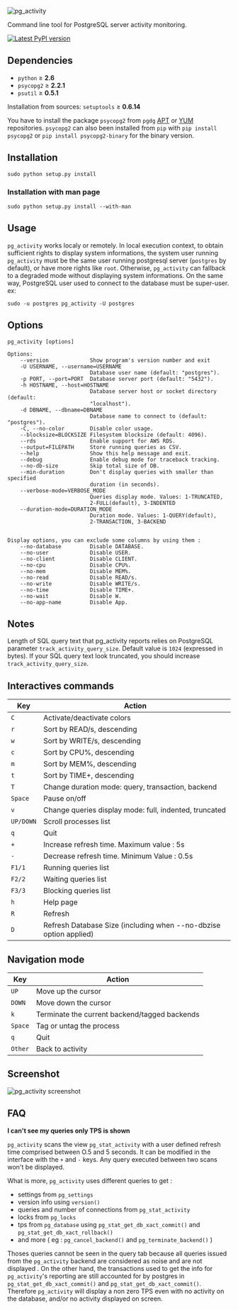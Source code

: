 ![pg_activity](https://github.com/dalibo/pg_activity/raw/master/docs/imgs/logo-horizontal.png)

Command line tool for PostgreSQL server activity monitoring.

[![Latest PyPI version](https://img.shields.io/pypi/v/pg_activity.svg)](https://pypi.python.org/pypi/pg_activity)

Dependencies
------------

  - `python` &ge; **2.6**
  - `psycopg2` &ge; **2.2.1**
  - `psutil` &ge;  **0.5.1**

Installation from sources:
`setuptools` &ge; **0.6.14**

You have to install the package `psycopg2` from `pgdg` [APT](https://wiki.postgresql.org/wiki/Apt) or [YUM](https://yum.postgresql.org/) repositories. `psycopg2` can also been installed from `pip` with `pip install psycopg2` or `pip install psycopg2-binary` for the binary version.

Installation
------------

    sudo python setup.py install

### Installation with man page

    sudo python setup.py install --with-man


Usage
-----

`pg_activity` works localy or remotely. In local execution context, to obtain sufficient rights to display system informations, the system user running `pg_activity` must be the same user running postgresql server (`postgres` by default), or have more rights like `root`. Otherwise, `pg_activity` can fallback to a degraded mode without displaying system informations. On the same way, PostgreSQL user used to connect to the database must be super-user.
ex:

    sudo -u postgres pg_activity -U postgres

Options
-------

    pg_activity [options]

    Options:
        --version             Show program's version number and exit
        -U USERNAME, --username=USERNAME
                              Database user name (default: "postgres").
        -p PORT, --port=PORT  Database server port (default: "5432").
        -h HOSTNAME, --host=HOSTNAME
                              Database server host or socket directory (default:
                              "localhost").
        -d DBNAME, --dbname=DBNAME
                              Database name to connect to (default: "postgres").
        -C, --no-color        Disable color usage.
        --blocksize=BLOCKSIZE Filesystem blocksize (default: 4096).
        --rds                 Enable support for AWS RDS.
        --output=FILEPATH     Store running queries as CSV.
        --help                Show this help message and exit.
        --debug               Enable debug mode for traceback tracking.
        --no-db-size          Skip total size of DB.
        --min-duration        Don't display queries with smaller than specified
                              duration (in seconds).
        --verbose-mode=VERBOSE_MODE
                              Queries display mode. Values: 1-TRUNCATED,
                              2-FULL(default), 3-INDENTED
        --duration-mode=DURATION_MODE
                              Duration mode. Values: 1-QUERY(default),
                              2-TRANSACTION, 3-BACKEND


    Display options, you can exclude some columns by using them :
        --no-database         Disable DATABASE.
        --no-user             Disable USER.
        --no-client           Disable CLIENT.
        --no-cpu              Disable CPU%.
        --no-mem              Disable MEM%.
        --no-read             Disable READ/s.
        --no-write            Disable WRITE/s.
        --no-time             Disable TIME+.
        --no-wait             Disable W.
        --no-app-name         Disable App.


Notes
-----

Length of SQL query text that pg_activity reports relies on PostgreSQL parameter `track_activity_query_size`. Default value is `1024` (expressed in bytes). If your SQL query text look truncated, you should increase `track_activity_query_size`.


Interactives commands
---------------------

| Key       | Action                                                           |
|-----------|------------------------------------------------------------------|
| `C`       | Activate/deactivate colors                                       |
| `r`       | Sort by READ/s, descending                                       |
| `w`       | Sort by WRITE/s, descending                                      |
| `c`       | Sort by CPU%, descending                                         |
| `m`       | Sort by MEM%, descending                                         |
| `t`       | Sort by TIME+, descending                                        |
| `T`       | Change duration mode: query, transaction, backend                |
| `Space`   | Pause on/off                                                     |
| `v`       | Change queries display mode: full, indented, truncated           |
| `UP/DOWN` | Scroll processes list                                            |
| `q`       | Quit                                                             |
| `+`       | Increase refresh time. Maximum value : 5s                        |
| `-`       | Decrease refresh time. Minimum Value : 0.5s                      |
| `F1/1`    | Running queries list                                             |
| `F2/2`    | Waiting queries list                                             |
| `F3/3`    | Blocking queries list                                            |
| `h`       | Help page                                                        |
| `R`       | Refresh                                                          |
| `D`       | Refresh Database Size (including when --no-dbzise option applied)|

Navigation mode
---------------

| Key     | Action                                        |
|---------|-----------------------------------------------|
| `UP`    | Move up the cursor                            |
| `DOWN`  | Move down the cursor                          |
| `k`     | Terminate the current backend/tagged backends |
| `Space` | Tag or untag the process                      |
| `q`     | Quit                                          |
| `Other` | Back to activity                              |
			
Screenshot
----------

![pg_activity screenshot](https://raw.github.com/julmon/pg_activity/master/docs/imgs/screenshot.png)

FAQ
---

**I can't see my queries only TPS is shown**

`pg_activity` scans the view `pg_stat_activity` with a user defined refresh
time comprised between O.5 and 5 seconds. It can be modified in the interface
with the `+` and `-` keys. Any query executed between two scans won't be
displayed.


What is more, `pg_activity` uses different queries to get :

*    settings from `pg_settings`
*    version info using `version()`
*    queries and number of connections from `pg_stat_activity`
*    locks from `pg_locks`
*    tps from `pg_database` using `pg_stat_get_db_xact_commit()` and
     `pg_stat_get_db_xact_rollback()`
*    and more ( eg : `pg_cancel_backend()` and `pg_terminate_backend()` )

Thoses queries cannot be seen in the query tab because all queries issued from
the `pg_activity` backend are considered as noise and are not displayed . On
the other hand, the transactions used to get the info for `pg_activity`'s
reporting are still accounted for by postgres in `pg_stat_get_db_xact_commit()`
and `pg_stat_get_db_xact_commit()`. Therefore `pg_activity` will display a non
zero TPS even with no activity on the database, and/or no activity displayed on
screen.
